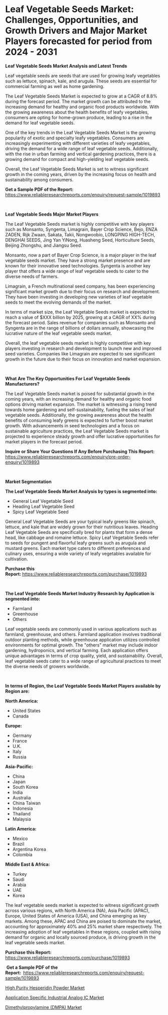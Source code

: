<p><h1>Leaf Vegetable Seeds Market: Challenges, Opportunities, and Growth Drivers and Major Market Players forecasted for period from 2024 - 2031</h1></p><p><strong>Leaf Vegetable Seeds Market Analysis and Latest Trends</strong></p>
<p><p>Leaf vegetable seeds are seeds that are used for growing leafy vegetables such as lettuce, spinach, kale, and arugula. These seeds are essential for commercial farming as well as home gardening.</p><p>The Leaf Vegetable Seeds Market is expected to grow at a CAGR of 8.8% during the forecast period. The market growth can be attributed to the increasing demand for healthy and organic food products worldwide. With the growing awareness about the health benefits of leafy vegetables, consumers are opting for home-grown produce, leading to a rise in the demand for leaf vegetable seeds.</p><p>One of the key trends in the Leaf Vegetable Seeds Market is the growing popularity of exotic and specialty leafy vegetables. Consumers are increasingly experimenting with different varieties of leafy vegetables, driving the demand for a wide range of leaf vegetable seeds. Additionally, with the rise in urban farming and vertical gardening practices, there is a growing demand for compact and high-yielding leaf vegetable seeds.</p><p>Overall, the Leaf Vegetable Seeds Market is set to witness significant growth in the coming years, driven by the increasing focus on health and sustainability among consumers.</p></p>
<p><strong>Get a Sample PDF of the Report:&nbsp;</strong> <a href="https://www.reliableresearchreports.com/enquiry/request-sample/1019893">https://www.reliableresearchreports.com/enquiry/request-sample/1019893</a></p>
<p>&nbsp;</p>
<p><strong>Leaf Vegetable Seeds Major Market Players</strong></p>
<p><p>The Leaf Vegetable Seeds market is highly competitive with key players such as Monsanto, Syngenta, Limagrain, Bayer Crop Science, Bejo, ENZA ZADEN, Rijk Zwaan, Sakata, Takii, Nongwoobio, LONGPING HIGH-TECH, DENGHAI SEEDS, Jing Yan YiNong, Huasheng Seed, Horticulture Seeds, Beijing Zhongshu, and Jiangsu Seed.</p><p>Monsanto, now a part of Bayer Crop Science, is a major player in the leaf vegetable seeds market. They have a strong market presence and are known for their innovative seed technologies. Syngenta is another key player that offers a wide range of leaf vegetable seeds to cater to the diverse needs of farmers.</p><p>Limagrain, a French multinational seed company, has been experiencing significant market growth due to their focus on research and development. They have been investing in developing new varieties of leaf vegetable seeds to meet the evolving demands of the market.</p><p>In terms of market size, the Leaf Vegetable Seeds market is expected to reach a value of $XXX billion by 2025, growing at a CAGR of XX% during the forecast period. Sales revenue for companies such as Monsanto and Syngenta are in the range of billions of dollars annually, showcasing the lucrative nature of the leaf vegetable seeds market.</p><p>Overall, the leaf vegetable seeds market is highly competitive with key players investing in research and development to launch new and improved seed varieties. Companies like Limagrain are expected to see significant growth in the future due to their focus on innovation and market expansion.</p></p>
<p>&nbsp;</p>
<p><strong>What Are The Key Opportunities For Leaf Vegetable Seeds Manufacturers?</strong></p>
<p><p>The Leaf Vegetable Seeds market is poised for substantial growth in the coming years, with an increasing demand for healthy and organic food options driving market expansion. The market is witnessing a rising trend towards home gardening and self-sustainability, fueling the sales of leaf vegetable seeds. Additionally, the growing awareness about the health benefits of consuming leafy greens is expected to further boost market growth. With advancements in seed technologies and a focus on sustainable agriculture practices, the Leaf Vegetable Seeds market is projected to experience steady growth and offer lucrative opportunities for market players in the forecast period.</p></p>
<p><strong>Inquire or Share Your Questions If Any Before Purchasing This Report:</strong> <a href="https://www.reliableresearchreports.com/enquiry/pre-order-enquiry/1019893">https://www.reliableresearchreports.com/enquiry/pre-order-enquiry/1019893</a></p>
<p>&nbsp;</p>
<p><strong>Market Segmentation</strong></p>
<p><strong>The Leaf Vegetable Seeds Market Analysis by types is segmented into:</strong></p>
<p><ul><li>General Leaf Vegetable Seed</li><li>Heading Leaf Vegetable Seed</li><li>Spicy Leaf Vegetable Seed</li></ul></p>
<p><p>General Leaf Vegetable Seeds are your typical leafy greens like spinach, lettuce, and kale that are widely grown for their nutritious leaves. Heading Leaf Vegetable Seeds are specifically bred for plants that form a dense head, like cabbage and romaine lettuce. Spicy Leaf Vegetable Seeds refer to seeds for pungent and flavorful leafy greens such as arugula and mustard greens. Each market type caters to different preferences and culinary uses, ensuring a wide variety of leafy vegetables available for cultivation.</p></p>
<p><strong>Purchase this Report:&nbsp;</strong><a href="https://www.reliableresearchreports.com/purchase/1019893">https://www.reliableresearchreports.com/purchase/1019893</a></p>
<p>&nbsp;</p>
<p><strong>The Leaf Vegetable Seeds Market Industry Research by Application is segmented into:</strong></p>
<p><ul><li>Farmland</li><li>Greenhouse</li><li>Others</li></ul></p>
<p><p>Leaf vegetable seeds are commonly used in various applications such as farmland, greenhouse, and others. Farmland application involves traditional outdoor planting methods, while greenhouse application utilizes controlled environments for optimal growth. The "others" market may include indoor gardening, hydroponics, and vertical farming. Each application offers unique advantages in terms of crop quality, yield, and sustainability. Overall, leaf vegetable seeds cater to a wide range of agricultural practices to meet the diverse needs of growers worldwide.</p></p>
<p>&nbsp;</p>
<p><strong>In terms of Region, the Leaf Vegetable Seeds Market Players available by Region are:</strong></p>
<p>
    <p> <strong> North America: </strong>
        <ul>
            <li>United States</li>
            <li>Canada</li>
        </ul>
        </p> 
    <p> <strong> Europe: </strong>
        <ul>
            <li>Germany</li>
            <li>France</li>
            <li>U.K.</li>
            <li>Italy</li>
            <li>Russia</li>
        </ul>
        </p> 
    <p> <strong> Asia-Pacific: </strong>
        <ul>
            <li>China</li>
            <li>Japan</li>
            <li>South Korea</li>
            <li>India</li>
            <li>Australia</li>
            <li>China Taiwan</li>
            <li>Indonesia</li>
            <li>Thailand</li>
            <li>Malaysia</li>
        </ul>
        </p> 
    <p> <strong> Latin America: </strong>
        <ul>
            <li>Mexico</li>
            <li>Brazil</li>
            <li>Argentina Korea</li>
            <li>Colombia</li>
        </ul>
        </p> 
    <p> <strong> Middle East & Africa: </strong>
        <ul>
            <li>Turkey</li>
            <li>Saudi</li>
            <li>Arabia</li>
            <li>UAE</li>
            <li>Korea</li>
        </ul>
    </p>
    </p>
<p><p>The leaf vegetable seeds market is expected to witness significant growth across various regions, with North America (NA), Asia Pacific (APAC), Europe, United States of America (USA), and China emerging as key markets. Among these, APAC and China are poised to dominate the market, accounting for approximately 40% and 25% market share respectively. The increasing adoption of leaf vegetables in these regions, coupled with rising demand for organic and locally sourced produce, is driving growth in the leaf vegetable seeds market.</p></p>
<p><strong>Purchase this Report: </strong><a href="https://www.reliableresearchreports.com/purchase/1019893">https://www.reliableresearchreports.com/purchase/1019893</a></p>
<p>&nbsp;<strong>Get a Sample PDF of the Report:&nbsp;&nbsp;</strong><a href="https://www.reliableresearchreports.com/enquiry/request-sample/1019893">https://www.reliableresearchreports.com/enquiry/request-sample/1019893</a></p>
<p><strong></strong></p>
<p><p><a href="https://view.publitas.com/reportprime-1/high-purity-hesperidin-powder-market-centers-on-aspects-such-as-market-growth-market-share-market-opportunity-and-projected-forecasts-spanning-from-2024-to-2031/">High Purity Hesperidin Powder Market</a></p><p><a href="https://view.publitas.com/reportprime-1/application-specific-industrial-analog-ic-market-provides-a-comprehensive-analysis-including-a-macro-overview-of-the-market-as-well-as-micro-details-such-as-market-size-and-competitive-landscape/">Application Specific Industrial Analog IC Market</a></p><p><a href="https://view.publitas.com/reportprime-1/dimethylpropylamine-dmpa-market-share-market-new-trends-analysis-report-by-type-by-application-by-end-use-by-region-and-segment-forecasts-2024-2031/">Dimethylpropylamine (DMPA) Market</a></p></p>